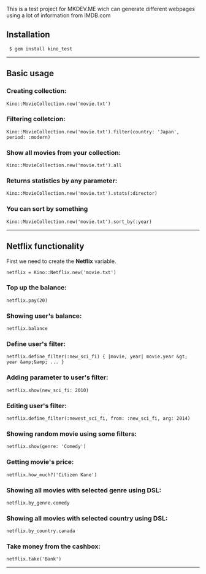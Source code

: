 This is a test project for MKDEV.ME wich can generate different webpages using a lot of information from IMDB.com
## Installation
` $ gem install kino_test`
____
## Basic usage

### Creating collection:
`Kino::MovieCollection.new('movie.txt')`

### Filtering colletcion:
`Kino::MovieCollection.new('movie.txt').filter(country: 'Japan', period: :modern)`

### Show all movies from your collection:
`Kino::MovieCollection.new('movie.txt').all`

### Returns statistics by any parameter:
`Kino::MovieCollection.new('movie.txt').stats(:director)`

### You can sort by something
`Kino::MovieCollection.new('movie.txt').sort_by(:year)`  
___
## Netflix functionality
First we need to create the **Netflix** variable.

`netflix = Kino::Netflix.new('movie.txt')`

### Top up the balance:
`netflix.pay(20)`

### Showing user's balance:
`netflix.balance`

### Define user's filter:
`netflix.define_filter(:new_sci_fi) { |movie, year| movie.year &gt; year &amp;&amp; ... }`

### Adding parameter to user's filter:
`netflix.show(new_sci_fi: 2010)`

### Editing user's filter: 
`netflix.define_filter(:newest_sci_fi, from: :new_sci_fi, arg: 2014)`

### Showing random movie using some filters:
`netflix.show(genre: 'Comedy')`

### Getting movie's price:
`netflix.how_much?('Citizen Kane')`

### Showing all movies with selected genre using DSL:
`netflix.by_genre.comedy`

### Showing all movies with selected country using DSL:
`netflix.by_country.canada`

### Take money from the cashbox:
`netflix.take('Bank')`
___
